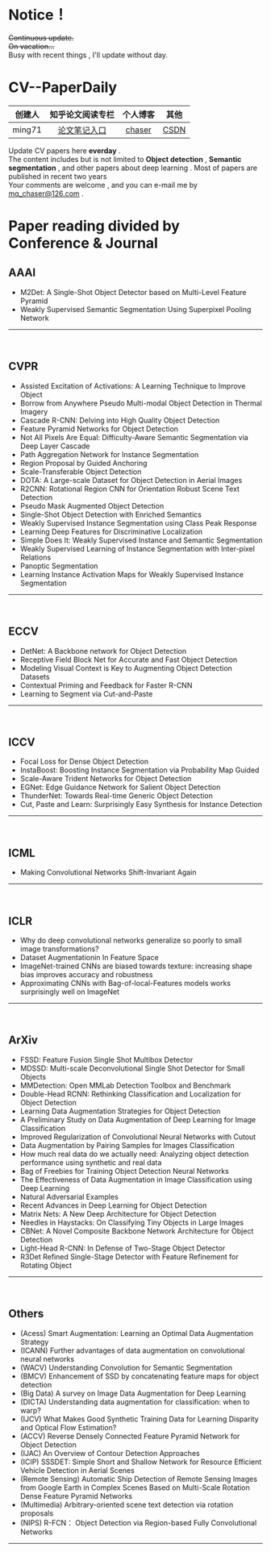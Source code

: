 
# Notice！  
~~Continuous update.~~   
~~On vacation...~~  
Busy with recent things , I'll update without day.


# CV--PaperDaily  
| 创建人 |                       知乎论文阅读专栏                       |              个人博客               | 其他                                     |
| :----: | :----------------------------------------------------------: | :---------------------------------: | ---------------------------------------- |
| ming71 | [论文笔记入口](https://zhuanlan.zhihu.com/c_1113860303082704896) | [chaser](https://ming71.github.io/) | [CSDN](https://blog.csdn.net/mingqi1996) |



Update CV papers here **everday** .<br>
The content includes but is not limited to **Object detection** , **Semantic segmentation** , and other papers about deep learning . Most of papers are published in recent two years <br>
Your comments are welcome , and you can e-mail me by <u>mq_chaser@126.com</u> .

# Paper reading divided by Conference & Journal  
## AAAI 
* M2Det: A Single-Shot Object Detector based on Multi-Level Feature Pyramid  
* Weakly Supervised Semantic Segmentation Using Superpixel Pooling Network  

<hr />
<br>

## CVPR
* Assisted Excitation of Activations: A Learning Technique to Improve Object    
* Borrow from Anywhere Pseudo Multi-modal Object Detection in Thermal Imagery  
* Cascade R-CNN: Delving into High Quality Object Detection   
* Feature Pyramid Networks for Object Detection   
* Not All Pixels Are Equal: Difficulty-Aware Semantic Segmentation via Deep Layer Cascade    
* Path Aggregation Network for Instance Segmentation  
* Region Proposal by Guided Anchoring    
* Scale-Transferable Object Detection 
* DOTA: A Large-scale Dataset for Object Detection in Aerial Images
* R2CNN: Rotational Region CNN for Orientation Robust Scene Text Detection
* Pseudo Mask Augmented Object Detection
* Single-Shot Object Detection with Enriched Semantics
* Weakly Supervised Instance Segmentation using Class Peak Response  
* Learning Deep Features for Discriminative Localization  
* Simple Does It: Weakly Supervised Instance and Semantic Segmentation  
* Weakly Supervised Learning of Instance Segmentation with Inter-pixel Relations  
* Panoptic Segmentation   
* Learning Instance Activation Maps for Weakly Supervised Instance Segmentation  
<hr />
<br>

## ECCV
* DetNet: A Backbone network for Object Detection  
* Receptive Field Block Net for Accurate and Fast Object Detection  
* Modeling Visual Context is Key to Augmenting Object Detection Datasets  
* Contextual Priming and Feedback for Faster R-CNN  
* Learning to Segment via Cut-and-Paste  
<hr />
<br>

## ICCV  
* Focal Loss for Dense Object Detection   
* InstaBoost: Boosting Instance Segmentation via Probability Map Guided  
* Scale-Aware Trident Networks for Object Detection  
* EGNet: Edge Guidance Network for Salient Object Detection  
* ThunderNet: Towards Real-time Generic Object Detection  
* Cut, Paste and Learn: Surprisingly Easy Synthesis for Instance Detection  
<hr />
<br>

## ICML  
* Making Convolutional Networks Shift-Invariant Again     
<hr />
<br>

## ICLR  
* Why do deep convolutional networks generalize so poorly to small image transformations?   
* Dataset Augmentationin In Feature Space
* ImageNet-trained CNNs are biased towards texture: increasing shape bias improves accuracy and robustness  
* Approximating CNNs with Bag-of-local-Features models works surprisingly well on ImageNet  
<hr />
<br>

## ArXiv   
* FSSD: Feature Fusion Single Shot Multibox Detector   
* MDSSD: Multi-scale Deconvolutional Single Shot Detector for Small Objects       
* MMDetection: Open MMLab Detection Toolbox and Benchmark  
* Double-Head RCNN: Rethinking Classification and Localization for Object Detection  
* Learning Data Augmentation Strategies for Object Detection  
* A Preliminary Study on Data Augmentation of Deep Learning for Image Classification  
* Improved Regularization of Convolutional Neural Networks with Cutout
* Data Augmentation by Pairing Samples for Images Classification
* How much real data do we actually need: Analyzing object detection performance
  using synthetic and real data
* Bag of Freebies for Training Object Detection Neural Networks
* The Effectiveness of Data Augmentation in Image Classification using Deep Learning
* Natural Adversarial Examples
* Recent Advances in Deep Learning for Object Detection
* Matrix Nets: A New Deep Architecture for Object Detection
* Needles in Haystacks: On Classifying Tiny Objects in Large Images  
* CBNet: A Novel Composite Backbone Network Architecture for Object Detection
* Light-Head R-CNN: In Defense of Two-Stage Object Detector  
* R3Det Refined Single-Stage Detector with Feature Refinement for Rotating Object  
<hr />
<br>

## Others  
* (Acess)  Smart Augmentation: Learning an Optimal Data Augmentation Strategy
* (ICANN)  Further advantages of data augmentation on convolutional neural networks 
* (WACV)  Understanding Convolution for Semantic Segmentation
* (BMCV)  Enhancement of SSD by concatenating feature maps for object detection 
* (Big Data)  A survey on Image Data Augmentation for Deep Learning 
* (DICTA)  Understanding data augmentation for classification: when to warp?
* (IJCV)  What Makes Good Synthetic Training Data for Learning Disparity and Optical
  Flow Estimation?
* (ACCV)  Reverse Densely Connected Feature Pyramid Network for Object Detection   
* (IJAC)  An Overview of Contour Detection Approaches   
* (ICIP)   SSSDET: Simple Short and Shallow Network for Resource Efficient Vehicle Detection in Aerial Scenes
* (Remote Sensing)  Automatic Ship Detection of Remote Sensing Images from Google Earth in Complex Scenes Based on Multi-Scale Rotation Dense Feature Pyramid Networks
* (Multimedia)  Arbitrary-oriented scene text detection via rotation proposals  
* (NIPS)  R-FCN： Object Detection via Region-based Fully Convolutional Networks
<hr />
<!-- 
## 笔记效果
Written by markdown .Displayed as follow :
![](http://chaserblog.test.upcdn.net/blogs/paper/paperdaily_readme.png) -->